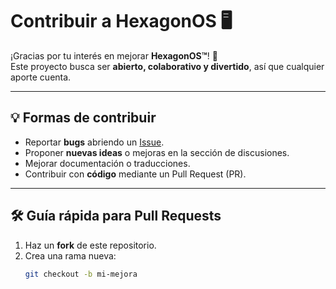 # Contribuir a HexagonOS 🖥️

¡Gracias por tu interés en mejorar **HexagonOS™**! 🚀  
Este proyecto busca ser **abierto, colaborativo y divertido**, así que cualquier aporte cuenta.

---

## 💡 Formas de contribuir
- Reportar **bugs** abriendo un [Issue](../../issues).  
- Proponer **nuevas ideas** o mejoras en la sección de discusiones.  
- Mejorar documentación o traducciones.  
- Contribuir con **código** mediante un Pull Request (PR).

---

## 🛠️ Guía rápida para Pull Requests
1. Haz un **fork** de este repositorio.  
2. Crea una rama nueva:  
   ```bash
   git checkout -b mi-mejora
